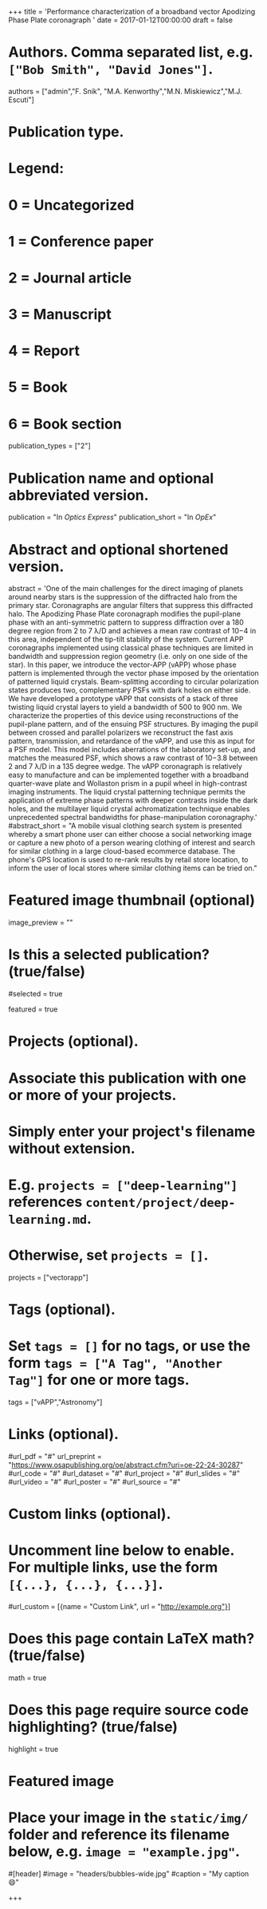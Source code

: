 +++
title = 'Performance characterization of a broadband vector Apodizing Phase Plate coronagraph '
date = 2017-01-12T00:00:00
draft = false

# Authors. Comma separated list, e.g. `["Bob Smith", "David Jones"]`.
authors = ["admin","F. Snik", "M.A. Kenworthy","M.N. Miskiewicz","M.J. Escuti"]

# Publication type.
# Legend:
# 0 = Uncategorized
# 1 = Conference paper
# 2 = Journal article
# 3 = Manuscript
# 4 = Report
# 5 = Book
# 6 = Book section
publication_types = ["2"]

# Publication name and optional abbreviated version.
publication = "In *Optics Express*"
publication_short = "In *OpEx*"

# Abstract and optional shortened version.
abstract = 'One of the main challenges for the direct imaging of planets around nearby stars is the suppression of the diffracted halo from the primary star. Coronagraphs are angular filters that suppress this diffracted halo. The Apodizing Phase Plate coronagraph modifies the pupil-plane phase with an anti-symmetric pattern to suppress diffraction over a 180 degree region from 2 to 7 λ/D and achieves a mean raw contrast of 10−4 in this area, independent of the tip-tilt stability of the system. Current APP coronagraphs implemented using classical phase techniques are limited in bandwidth and suppression region geometry (i.e. only on one side of the star). In this paper, we introduce the vector-APP (vAPP) whose phase pattern is implemented through the vector phase imposed by the orientation of patterned liquid crystals. Beam-splitting according to circular polarization states produces two, complementary PSFs with dark holes on either side. We have developed a prototype vAPP that consists of a stack of three twisting liquid crystal layers to yield a bandwidth of 500 to 900 nm. We characterize the properties of this device using reconstructions of the pupil-plane pattern, and of the ensuing PSF structures. By imaging the pupil between crossed and parallel polarizers we reconstruct the fast axis pattern, transmission, and retardance of the vAPP, and use this as input for a PSF model. This model includes aberrations of the laboratory set-up, and matches the measured PSF, which shows a raw contrast of 10−3.8 between 2 and 7 λ/D in a 135 degree wedge. The vAPP coronagraph is relatively easy to manufacture and can be implemented together with a broadband quarter-wave plate and Wollaston prism in a pupil wheel in high-contrast imaging instruments. The liquid crystal patterning technique permits the application of extreme phase patterns with deeper contrasts inside the dark holes, and the multilayer liquid crystal achromatization technique enables unprecedented spectral bandwidths for phase-manipulation coronagraphy.'
#abstract_short = "A mobile visual clothing search system is presented whereby a smart phone user can either choose a social networking image or capture a new photo of a person wearing clothing of interest and search for similar clothing in a large cloud-based ecommerce database. The phone's GPS location is used to re-rank results by retail store location, to inform the user of local stores where similar clothing items can be tried on."

# Featured image thumbnail (optional)
image_preview = ""

# Is this a selected publication? (true/false)
#selected = true

featured = true

# Projects (optional).
#   Associate this publication with one or more of your projects.
#   Simply enter your project's filename without extension.
#   E.g. `projects = ["deep-learning"]` references `content/project/deep-learning.md`.
#   Otherwise, set `projects = []`.
projects = ["vectorapp"]

# Tags (optional).
#   Set `tags = []` for no tags, or use the form `tags = ["A Tag", "Another Tag"]` for one or more tags.
tags = ["vAPP","Astronomy"]

# Links (optional).
#url_pdf = "#"
url_preprint = "https://www.osapublishing.org/oe/abstract.cfm?uri=oe-22-24-30287"
#url_code = "#"
#url_dataset = "#"
#url_project = "#"
#url_slides = "#"
#url_video = "#"
#url_poster = "#"
#url_source = "#"

# Custom links (optional).
#   Uncomment line below to enable. For multiple links, use the form `[{...}, {...}, {...}]`.
#url_custom = [{name = "Custom Link", url = "http://example.org"}]

# Does this page contain LaTeX math? (true/false)
math = true

# Does this page require source code highlighting? (true/false)
highlight = true

# Featured image
# Place your image in the `static/img/` folder and reference its filename below, e.g. `image = "example.jpg"`.
#[header]
#image = "headers/bubbles-wide.jpg"
#caption = "My caption :smile:"

+++

